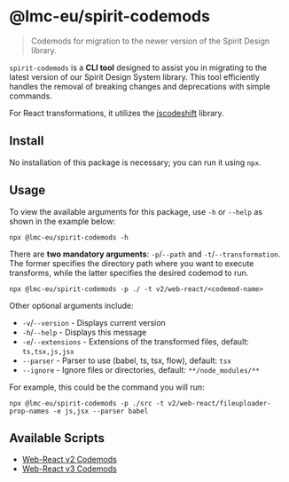 # @lmc-eu/spirit-codemods

> Codemods for migration to the newer version of the Spirit Design library.

`spirit-codemods` is a **CLI tool** designed to assist you in migrating to the latest version of our Spirit Design System library. This tool efficiently handles the removal of breaking changes and deprecations with simple commands.

For React transformations, it utilizes the [jscodeshift][jscodeshift] library.

## Install

No installation of this package is necessary; you can run it using `npx`.

## Usage

To view the available arguments for this package, use `-h` or `--help` as shown in the example below:

```shell
npx @lmc-eu/spirit-codemods -h
```

There are **two mandatory arguments**: `-p`/`--path` and `-t`/`--transformation`.
The former specifies the directory path where you want to execute transforms, while the latter specifies the desired codemod to run.

```shell
npx @lmc-eu/spirit-codemods -p ./ -t v2/web-react/<codemod-name>
```

Other optional arguments include:

- `-v`/`--version` - Displays current version
- `-h`/`--help` - Displays this message
- `-e`/`--extensions` - Extensions of the transformed files, default: `ts,tsx,js,jsx`
- `--parser` - Parser to use (babel, ts, tsx, flow), default: `tsx`
- `--ignore` - Ignore files or directories, default: `**/node_modules/**`

For example, this could be the command you will run:

```shell
npx @lmc-eu/spirit-codemods -p ./src -t v2/web-react/fileuploader-prop-names -e js,jsx --parser babel
```

## Available Scripts

- [Web-React v2 Codemods](https://github.com/lmc-eu/spirit-design-system/blob/main/packages/codemods/src/transforms/v2/web-react/README.md)
- [Web-React v3 Codemods](https://github.com/lmc-eu/spirit-design-system/blob/main/packages/codemods/src/transforms/v3/web-react/README.md)

[jscodeshift]: https://github.com/facebook/jscodeshift
